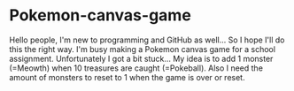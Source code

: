 # Pokemon-canvas-game
Hello people, I'm new to programming and GitHub as well... So I hope I'll do this the right way. I'm busy making a Pokemon canvas game for a school assignment. Unfortunately I got a bit stuck... My idea is to add 1 monster (=Meowth) when 10 treasures are caught (=Pokeball). Also I need the amount of monsters to reset to 1 when the game is over or reset.
